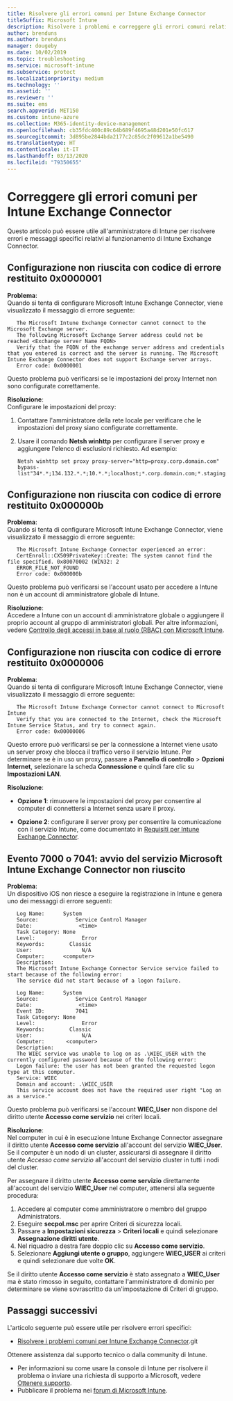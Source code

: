 ```yaml
---
title: Risolvere gli errori comuni per Intune Exchange Connector
titleSuffix: Microsoft Intune
description: Risolvere i problemi e correggere gli errori comuni relativi a Microsoft Intune On-Premises Exchange Connector.
author: brenduns
ms.author: brenduns
manager: dougeby
ms.date: 10/02/2019
ms.topic: troubleshooting
ms.service: microsoft-intune
ms.subservice: protect
ms.localizationpriority: medium
ms.technology: ''
ms.assetid: ''
ms.reviewer: ''
ms.suite: ems
search.appverid: MET150
ms.custom: intune-azure
ms.collection: M365-identity-device-management
ms.openlocfilehash: cb35fdc400c89c64b689f4695a48d201e50fc617
ms.sourcegitcommit: 3d895be2844bda2177c2c85dc2f09612a1be5490
ms.translationtype: HT
ms.contentlocale: it-IT
ms.lasthandoff: 03/13/2020
ms.locfileid: "79350655"
---
```

# <a name="resolve-common-errors-for-the-intune-exchange-connector"></a>Correggere gli errori comuni per Intune Exchange Connector

Questo articolo può essere utile all'amministratore di Intune per risolvere errori e messaggi specifici relativi al funzionamento di Intune Exchange Connector.  

## <a name="configuration-failed-and-returned-error-code-0x0000001"></a>Configurazione non riuscita con codice di errore restituito 0x0000001

**Problema**:  
Quando si tenta di configurare Microsoft Intune Exchange Connector, viene visualizzato il messaggio di errore seguente:

```
   The Microsoft Intune Exchange Connector cannot connect to the Microsoft Exchange server.  
   The following Microsoft Exchange Server address could not be reached <Exchange server Name FQDN>  
   Verify that the FQDN of the exchange server address and credentials that you entered is correct and the server is running. The Microsoft Intune Exchange Connector does not support Exchange server arrays.  
   Error code: 0x0000001  
```

Questo problema può verificarsi se le impostazioni del proxy Internet non sono configurate correttamente.

**Risoluzione**:  
Configurare le impostazioni del proxy:
1. Contattare l'amministratore della rete locale per verificare che le impostazioni del proxy siano configurate correttamente. 
2. Usare il comando **Netsh winhttp** per configurare il server proxy e aggiungere l'elenco di esclusioni richiesto. Ad esempio:  

   ```
   Netsh winhttp set proxy proxy-server="http=proxy.corp.domain.com" bypass-list"34*.*;134.132.*.*;10.*.*;localhost;*.corp.domain.com;*.staging.domain.com"
   ```

## <a name="configuration-failed-and-returned-error-code-0x000000b"></a>Configurazione non riuscita con codice di errore restituito 0x000000b   

**Problema**:  
Quando si tenta di configurare Microsoft Intune Exchange Connector, viene visualizzato il messaggio di errore seguente:  

```
   The Microsoft Intune Exchange Connector experienced an error:  
   CertEnroll::CX509PrivateKey::Create: The system cannot find the file specified. 0x80070002 (WIN32: 2  
   ERROR_FILE_NOT_FOUND  
   Error code: 0x000000b  
```
Questo problema può verificarsi se l'account usato per accedere a Intune non è un account di amministratore globale di Intune.

**Risoluzione**:  
Accedere a Intune con un account di amministratore globale o aggiungere il proprio account al gruppo di amministratori globali. Per altre informazioni, vedere [Controllo degli accessi in base al ruolo (RBAC) con Microsoft Intune](../fundamentals/role-based-access-control.md).

## <a name="configuration-failed-and-returned-error-code-0x0000006"></a>Configurazione non riuscita con codice di errore restituito 0x0000006

**Problema**:  
Quando si tenta di configurare Microsoft Intune Exchange Connector, viene visualizzato il messaggio di errore seguente:  

```  
   The Microsoft Intune Exchange Connector cannot connect to Microsoft Intune  
   Verify that you are connected to the Internet, check the Microsoft Intune Service Status, and try to connect again.  
   Error code: 0x00000006  
```  
Questo errore può verificarsi se per la connessione a Internet viene usato un server proxy che blocca il traffico verso il servizio Intune. Per determinare se è in uso un proxy, passare a **Pannello di controllo** > **Opzioni Internet**, selezionare la scheda **Connessione** e quindi fare clic su **Impostazioni LAN**.

**Risoluzione**:  

- **Opzione 1**: rimuovere le impostazioni del proxy per consentire al computer di connettersi a Internet senza usare il proxy.  

- **Opzione 2**: configurare il server proxy per consentire la comunicazione con il servizio Intune, come documentato in [Requisiti per Intune Exchange Connector](exchange-connector-install.md#intune-exchange-connector-requirements).



## <a name="event-7000-or-7041-microsoft-intune-exchange-connector-service-wont-start"></a>Evento 7000 o 7041: avvio del servizio Microsoft Intune Exchange Connector non riuscito

**Problema**:  
Un dispositivo iOS non riesce a eseguire la registrazione in Intune e genera uno dei messaggi di errore seguenti:  

```  
   Log Name:      System
   Source:            Service Control Manager
   Date:               <time>
   Task Category: None
   Level:               Error
   Keywords:        Classic
   User:                N/A
   Computer:      <computer>
   Description:
   The Microsoft Intune Exchange Connector Service service failed to start because of the following error:  
   The service did not start because of a logon failure.
```  

```  
   Log Name:      System
   Source:            Service Control Manager
   Date:               <time>
   Event ID:          7041
   Task Category: None
   Level:               Error   
   Keywords:        Classic
   User:                N/A
   Computer:       <computer>
   Description:
   The WIEC service was unable to log on as .\WIEC_USER with the currently configured password because of the following error:
   Logon failure: the user has not been granted the requested logon type at this computer.
   Service: WIEC
   Domain and account: .\WIEC_USER
   This service account does not have the required user right "Log on as a service."  
```
Questo problema può verificarsi se l'account **WIEC_User** non dispone del diritto utente **Accesso come servizio** nei criteri locali.

**Risoluzione**:  
Nel computer in cui è in esecuzione Intune Exchange Connector assegnare il diritto utente **Accesso come servizio** all'account del servizio **WIEC_User**. Se il computer è un nodo di un cluster, assicurarsi di assegnare il diritto utente *Accesso come servizio* all'account del servizio cluster in tutti i nodi del cluster.  

Per assegnare il diritto utente **Accesso come servizio** direttamente all'account del servizio **WIEC_User** nel computer, attenersi alla seguente procedura:

1. Accedere al computer come amministratore o membro del gruppo Administrators.
2. Eseguire **secpol.msc** per aprire Criteri di sicurezza locali.
3. Passare a **Impostazioni sicurezza** > **Criteri locali** e quindi selezionare **Assegnazione diritti utente**.
4. Nel riquadro a destra fare doppio clic su **Accesso come servizio**.
5. Selezionare **Aggiungi utente o gruppo**, aggiungere **WIEC_USER** ai criteri e quindi selezionare due volte **OK**.

Se il diritto utente **Accesso come servizio** è stato assegnato a **WIEC_User** ma è stato rimosso in seguito, contattare l'amministratore di dominio per determinare se viene sovrascritto da un'impostazione di Criteri di gruppo.  

## <a name="next-steps"></a>Passaggi successivi  

L'articolo seguente può essere utile per risolvere errori specifici:
- [Risolvere i problemi comuni per Intune Exchange Connector](troubleshoot-exchange-connector-common-problems.md).git 

Ottenere assistenza dal supporto tecnico o dalla community di Intune.
- Per informazioni su come usare la console di Intune per risolvere il problema o inviare una richiesta di supporto a Microsoft, vedere [Ottenere supporto](../fundamentals/get-support.md). 
- Pubblicare il problema nei [forum di Microsoft Intune](https://social.technet.microsoft.com/Forums/en-US/home?forum=microsoftintuneprod).  
